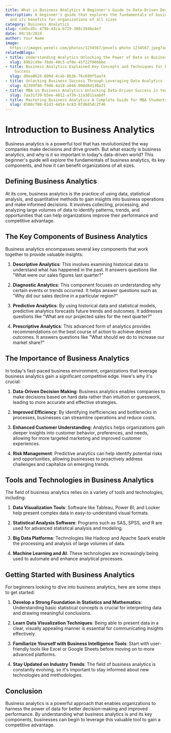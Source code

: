 ```yaml
---
title: What is Business Analytics A Beginner's Guide to Data-Driven Decision Making
description: A beginner's guide that explores the fundamentals of business analytics
  and its benefits for organizations of all sizes
category: Business Analytics
slug: cd4bcd5c-479b-43ca-b729-308c3946e4e7
date: 09/19/2024
author: Your Name
image: 
  https://images.pexels.com/photos/1234567/pexels-photo-1234567.jpeg?auto=compress&cs=tinysrgb&w=600
relatedBlogs:
- title: Understanding Analytics Unlocking the Power of Data in Business
  slug: 89b2c49e-78de-40c5-af0e-45f22f966bbe
- title: Business Analytics Explained Key Concepts and Techniques for Data-Driven
    Success
  slug: d0ea0626-609d-4cab-8b36-76c699f5aaf4
- title: Unlocking Business Success Through Leveraging Data Analytics
  slug: 82399f86-f9d6-4a18-a046-008d8d138a21
- title: MBA in Business Analytics Unlocking Data-Driven Success in Your Career
  slug: 7aa31f39-b5ee-4012-a739-11a3011aabdf
- title: Mastering Business Analytics A Complete Guide for MBA Students
  slug: 8500cf08-01d3-4454-bc83-8fd685dc2f46
---
```


# Introduction to Business Analytics

Business analytics is a powerful tool that has revolutionized the way companies make decisions and drive growth. But what exactly is business analytics, and why is it so important in today's data-driven world? This beginner's guide will explore the fundamentals of business analytics, its key components, and how it can benefit organizations of all sizes.

## Defining Business Analytics

At its core, business analytics is the practice of using data, statistical analysis, and quantitative methods to gain insights into business operations and make informed decisions. It involves collecting, processing, and analyzing large volumes of data to identify patterns, trends, and opportunities that can help organizations improve their performance and competitive advantage.

## The Key Components of Business Analytics

Business analytics encompasses several key components that work together to provide valuable insights:

1. **Descriptive Analytics**: This involves examining historical data to understand what has happened in the past. It answers questions like "What were our sales figures last quarter?"

2. **Diagnostic Analytics**: This component focuses on understanding why certain events or trends occurred. It helps answer questions such as "Why did our sales decline in a particular region?"

3. **Predictive Analytics**: By using historical data and statistical models, predictive analytics forecasts future trends and outcomes. It addresses questions like "What are our projected sales for the next quarter?"

4. **Prescriptive Analytics**: This advanced form of analytics provides recommendations on the best course of action to achieve desired outcomes. It answers questions like "What should we do to increase our market share?"

## The Importance of Business Analytics

In today's fast-paced business environment, organizations that leverage business analytics gain a significant competitive edge. Here's why it's crucial:

1. **Data-Driven Decision Making**: Business analytics enables companies to make decisions based on hard data rather than intuition or guesswork, leading to more accurate and effective strategies.

2. **Improved Efficiency**: By identifying inefficiencies and bottlenecks in processes, businesses can streamline operations and reduce costs.

3. **Enhanced Customer Understanding**: Analytics helps organizations gain deeper insights into customer behavior, preferences, and needs, allowing for more targeted marketing and improved customer experiences.

4. **Risk Management**: Predictive analytics can help identify potential risks and opportunities, allowing businesses to proactively address challenges and capitalize on emerging trends.

## Tools and Technologies in Business Analytics

The field of business analytics relies on a variety of tools and technologies, including:

1. **Data Visualization Tools**: Software like Tableau, Power BI, and Looker help present complex data in easy-to-understand visual formats.

2. **Statistical Analysis Software**: Programs such as SAS, SPSS, and R are used for advanced statistical analysis and modeling.

3. **Big Data Platforms**: Technologies like Hadoop and Apache Spark enable the processing and analysis of large volumes of data.

4. **Machine Learning and AI**: These technologies are increasingly being used to automate and enhance analytical processes.

## Getting Started with Business Analytics

For beginners looking to dive into business analytics, here are some steps to get started:

1. **Develop a Strong Foundation in Statistics and Mathematics**: Understanding basic statistical concepts is crucial for interpreting data and drawing meaningful conclusions.

2. **Learn Data Visualization Techniques**: Being able to present data in a clear, visually appealing manner is essential for communicating insights effectively.

3. **Familiarize Yourself with Business Intelligence Tools**: Start with user-friendly tools like Excel or Google Sheets before moving on to more advanced platforms.

4. **Stay Updated on Industry Trends**: The field of business analytics is constantly evolving, so it's important to stay informed about new technologies and methodologies.

## Conclusion

Business analytics is a powerful approach that enables organizations to harness the power of data for better decision-making and improved performance. By understanding what business analytics is and its key components, businesses can begin to leverage this valuable tool to gain a competitive advantage.